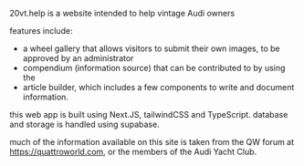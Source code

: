 20vt.help is a website intended to help vintage Audi owners

features include:
- a wheel gallery that allows visitors to submit their own images, to be approved by an administrator
- compendium (information source) that can be contributed to by using the
- article builder, which includes a few components to write and document information.

this web app is built using Next.JS, tailwindCSS and TypeScript. database and storage is handled using supabase.

much of the information available on this site is taken from the QW forum at https://quattroworld.com, or the members of the Audi Yacht Club.
